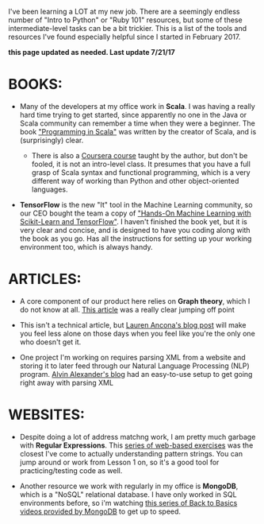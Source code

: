 I've been learning a LOT at my new job. 
There are a seemingly endless number of "Intro to Python" or "Ruby 101" resources, but some of these intermediate-level tasks can be a bit trickier.
This is a list of the tools and resources I've found especially helpful since I started in February 2017.

**this page updated as needed. Last update 7/21/17**

# BOOKS:
* Many of the developers at my office work in **Scala**. I was having a really hard time trying to get started, since apparently no one in the Java or Scala community can remember a time when they were a beginner.
The book ["Programming in Scala"](https://www.amazon.com/Programming-Scala-Comprehensive-Step-Step/dp/0981531644) was written by the creator of Scala, and is (surprisingly) clear. 
  * There is also a [Coursera course](https://www.coursera.org/learn/progfun1) taught by the author, but don't be fooled, it is not an intro-level class.
It presumes that you have a full grasp of Scala syntax and functional programming, which is a very different way of working than Python and other object-oriented languages.

* **TensorFlow** is the new "It" tool in the Machine Learning community, so our CEO bought the team a copy of ["Hands-On Machine Learning with Scikit-Learn and TensorFlow"](https://www.amazon.com/Hands-Machine-Learning-Scikit-Learn-TensorFlow/dp/1491962291).
I haven't finished the book yet, but it is very clear and concise, and is designed to have you coding along with the book as you go. Has all the instructions for setting up your working environment too, which is always handy. 

# ARTICLES:
* A core component of our product here relies on **Graph theory**, which I do not know at all. [This article](https://dev.to/vaidehijoshi/a-gentle-introduction-to-graph-theory) was a really clear jumping off point

* This isn't a technical article, but [Lauren Ancona's blog post](http://laurenancona.com/blog/illustration/everyones-been-winging-it-since-forever) will make you feel less alone on those days when you feel like you're the only one who doesn't get it. 

* One project I'm working on requires parsing XML from a website and storing it to later feed through our Natural Language Processing (NLP) program. [Alvin Alexander's blog](http://alvinalexander.com/source-code/scala-how-to-http-download-xml-rss-feed-timeout) had an easy-to-use setup to get going right away with parsing XML


# WEBSITES: 

* Despite doing a lot of address matchng work, I am pretty much garbage with **Regular Expressions**. This [series of web-based exercises](https://regexone.com/) was the closest I've come to actually understanding pattern strings.
You can jump around or work from Lesson 1 on, so it's a good tool for practicing/testing code as well.

* Another resource we work with regularly in my office is **MongoDB**, which is a "NoSQL" relational database. I have only worked in SQL environments before, so i'm watching [this series of Back to Basics videos provided by MongoDB](https://resources.mongodb.com/getting-started-with-mongodb/back-to-basics-1-introduction-to-nosql) to get up to speed.
